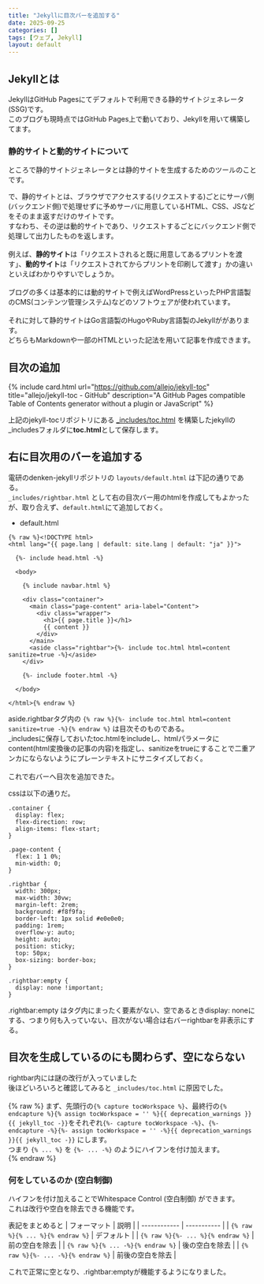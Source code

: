 ```yaml
---
title: "Jekyllに目次バーを追加する"
date: 2025-09-25
categories: []
tags: [ウェブ, Jekyll]
layout: default
---
```


## Jekyllとは
JekyllはGitHub Pagesにてデフォルトで利用できる静的サイトジェネレータ(SSG)です。<br>
このブログも現時点ではGitHub Pages上で動いており、Jekyllを用いて構築してます。

### 静的サイトと動的サイトについて
ところで静的サイトジェネレータとは静的サイトを生成するためのツールのことです。<br>

で、静的サイトとは、ブラウザでアクセスする(リクエストする)ごとにサーバ側(バックエンド側)で処理せずに予めサーバに用意しているHTML、CSS、JSなどをそのまま返すだけのサイトです。<br>
すなわち、その逆は動的サイトであり、リクエストするごとにバックエンド側で処理して出力したものを返します。<br><br>
例えば、<strong>静的サイト</strong>は「リクエストされると既に用意してあるプリントを渡す」、<strong>動的サイト</strong>は「リクエストされてからプリントを印刷して渡す」かの違いといえばわかりやすいでしょうか。
<br><br>
ブログの多くは基本的には動的サイトで例えばWordPressといったPHP言語製のCMS(コンテンツ管理システム)などのソフトウェアが使われています。
<br><br>
それに対して静的サイトはGo言語製のHugoやRuby言語製のJekyllががあります。
<br>
どちらもMarkdownや一部のHTMLといった記法を用いて記事を作成できます。

## 目次の追加

{% include card.html url="https://github.com/allejo/jekyll-toc" title="allejo/jekyll-toc - GitHub" description="A GitHub Pages compatible Table of Contents generator without a plugin or JavaScript" %}

上記のjekyll-tocリポジトリにある [_includes/toc.html](https://github.com/allejo/jekyll-toc/blob/master/_includes/toc.html) を構築したjekyllの_includesフォルダに<strong>toc.html</strong>として保存します。

## 右に目次用のバーを追加する
電研のdenken-jekyllリポジトリの `layouts/default.html` は下記の通りである。<br>
`_includes/rightbar.html` として右の目次バー用のhtmlを作成してもよかったが、取り合えず、`default.html`にて追加しておく。

- default.html
```
{% raw %}<!DOCTYPE html>
<html lang="{{ page.lang | default: site.lang | default: "ja" }}">

  {%- include head.html -%}

  <body>
    
    {% include navbar.html %}

    <div class="container">
      <main class="page-content" aria-label="Content">
        <div class="wrapper">
          <h1>{{ page.title }}</h1>
          {{ content }}
        </div>
      </main>
      <aside class="rightbar">{%- include toc.html html=content sanitize=true -%}</aside>
    </div>

    {%- include footer.html -%}

  </body>

</html>{% endraw %}
```

aside.rightbarタグ内の `{% raw %}{%- include toc.html html=content sanitize=true -%}{% endraw %}` は目次そのものである。<br>
_includesに保存しておいたtoc.htmlをincludeし、htmlパラメータにcontent(html変換後の記事の内容)を指定し、sanitizeをtrueにすることで二重アンカにならないようにプレーンテキストにサニタイズしておく。<br><br>
これで右バーへ目次を追加できた。

cssは以下の通りだ。
```
.container {
  display: flex;
  flex-direction: row;
  align-items: flex-start;
}

.page-content {
  flex: 1 1 0%;
  min-width: 0;
}

.rightbar {
  width: 300px;
  max-width: 30vw;
  margin-left: 2rem;
  background: #f8f9fa;
  border-left: 1px solid #e0e0e0;
  padding: 1rem;
  overflow-y: auto;
  height: auto;
  position: sticky;
  top: 50px;
  box-sizing: border-box;
}

.rightbar:empty {
  display: none !important;
}
```

.rightbar:empty はタグ内にまったく要素がない、空であるときdisplay: noneにする、つまり何も入っていない、目次がない場合は右バーrightbarを非表示にする。<br>

## 目次を生成しているのにも関わらず、空にならない
rightbar内には謎の改行が入っていました<br>
後ほどいろいろと確認してみると `_includes/toc.html` に原因でした。<br><br>
{% raw %}
まず、先頭行の`{% capture tocWorkspace %}`、最終行の`{% endcapture %}{% assign tocWorkspace = '' %}{{ deprecation_warnings }}{{ jekyll_toc -}}`をそれぞれ`{%- capture tocWorkspace -%}`、`{%- endcapture -%}{%- assign tocWorkspace = '' -%}{{ deprecation_warnings }}{{ jekyll_toc -}}` にします。<br>
つまり `{% ... %}` を `{%- ... -%}` のようにハイフンを付け加えます。<br>
{% endraw %}

### 何をしているのか (空白制御)
ハイフンを付け加えることでWhitespace Control (空白制御) ができます。<br>
これは改行や空白を除去できる機能です。

表記をまとめると
| フォーマット | 説明 |
| ------------ | ----------- |
| `{% raw %}{% ... %}{% endraw %}` | デフォルト |
| `{% raw %}{%- ... %}{% endraw %}` | 前の空白を除去 |
| `{% raw %}{% ... -%}{% endraw %}` | 後の空白を除去 |
| `{% raw %}{%- ... -%}{% endraw %}` | 前後の空白を除去 |

これで正常に空となり、.rightbar:emptyが機能するようになりました。
